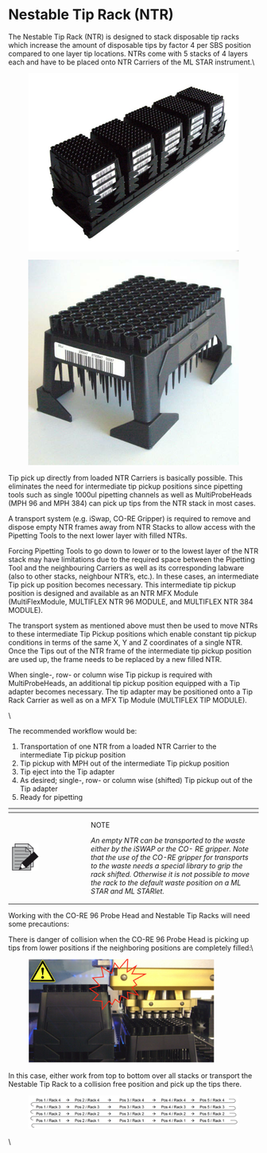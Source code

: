 # Nestable Tip Rack (NTR)

The Nestable Tip Rack (NTR) is designed to stack disposable tip racks which increase the amount of disposable tips by factor 4 per SBS position compared to one layer tip locations. NTRs come with 5 stacks of 4 layers each and have to be placed onto NTR Carriers of the ML STAR instrument.\


<div>

<figure><img src="../../.gitbook/assets/image (6) (1) (1) (1) (1) (1).png" alt=""><figcaption></figcaption></figure>

 

<figure><img src="../../.gitbook/assets/image (7) (1) (1) (1) (1) (1).png" alt=""><figcaption></figcaption></figure>

</div>



Tip pick up directly from loaded NTR Carriers is basically possible. This eliminates the need for intermediate tip pickup positions since pipetting tools such as single 1000ul pipetting channels as well as MultiProbeHeads (MPH 96 and MPH 384) can pick up tips from the NTR stack in most cases.

A transport system (e.g. iSwap, CO-RE Gripper) is required to remove and dispose empty NTR frames away from NTR Stacks to allow access with the Pipetting Tools to the next lower layer with filled NTRs.

Forcing Pipetting Tools to go down to lower or to the lowest layer of the NTR stack may have limitations due to the required space between the Pipetting Tool and the neighbouring Carriers as well as its corresponding labware (also to other stacks, neighbour NTR’s, etc.). In these cases, an intermediate Tip pick up position becomes necessary. This intermediate tip pickup position is designed and available as an NTR MFX Module (MultiFlexModule, MULTIFLEX NTR 96 MODULE, and MULTIFLEX NTR 384 MODULE).

The transport system as mentioned above must then be used to move NTRs to these intermediate Tip Pickup positions which enable constant tip pickup conditions in terms of the same X, Y and Z coordinates of a single NTR. Once the Tips out of the NTR frame of the intermediate tip pickup position are used up, the frame needs to be replaced by a new filled NTR.

When single-, row- or column wise Tip pickup is required with MultiProbeHeads, an additional tip pickup position equipped with a Tip adapter becomes necessary. The tip adapter may be positioned onto a Tip Rack Carrier as well as on a MFX Tip Module (MULTIFLEX TIP MODULE).

\


The recommended workflow would be:

1. Transportation of one NTR from a loaded NTR Carrier to the intermediate Tip pickup position
2. Tip pickup with MPH out of the intermediate Tip pickup position
3. Tip eject into the Tip adapter
4. As desired; single-, row- or column wise (shifted) Tip pickup out of the Tip adapter
5. Ready for pipetting

<table data-header-hidden><thead><tr><th width="145"></th><th></th></tr></thead><tbody><tr><td><img src="../../.gitbook/assets/image (10) (1) (1) (1) (1) (1) (1) (1) (1) (1) (1).png" alt="" data-size="original"></td><td><p>NOTE</p><p><em>An empty NTR can be transported to the waste either by the iSWAP or the CO- RE gripper. Note that the use of the CO-RE gripper for transports to the waste needs a special library to grip the rack shifted. Otherwise it is not possible to move the rack to the default waste position on a ML STAR and ML STARlet.</em></p></td></tr></tbody></table>



Working with the CO-RE 96 Probe Head and Nestable Tip Racks will need some precautions:

There is danger of collision when the CO-RE 96 Probe Head is picking up tips from lower positions if the neighboring positions are completely filled:\


<figure><img src="../../.gitbook/assets/image (9) (1) (1) (1) (1) (1).png" alt="" width="375"><figcaption></figcaption></figure>

In this case, either work from top to bottom over all stacks or transport the Nestable Tip Rack to a collision free position and pick up the tips there.

<figure><img src="../../.gitbook/assets/image (11) (1) (1) (1) (1) (1).png" alt=""><figcaption></figcaption></figure>

\
